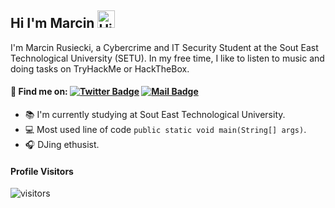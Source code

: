 ## Hi I'm Marcin <img src="https://user-images.githubusercontent.com/1303154/88677602-1635ba80-d120-11ea-84d8-d263ba5fc3c0.gif" width="28px" alt="Hi">

I'm Marcin Rusiecki, a Cybercrime and IT Security Student at the Sout East Technological University (SETU). In my free time, I like to listen to music and doing tasks on TryHackMe or HackTheBox.

 #### :mag_right: Find me on: [![Twitter Badge](https://img.shields.io/badge/-@Twitter-1da1f2?style=flat&labelColor=1da1f2&logo=twitter&logoColor=white&link=https://twitter.com/martin_ruseq)](https://twitter.com/martin_ruseq/) [![Mail Badge](https://img.shields.io/badge/-@LinkedIn-0077b5?style=flat&labelColor=0077b5&logo=linkedin&logoColor=white)](https://www.linkedin.com/in/marcin-rusiecki)

- :books: I'm currently studying at Sout East Technological University.
- :computer: Most used line of code `public static void main(String[] args)`.
- :headphones: DJing ethusist.

#### Profile Visitors
![visitors](https://visitor-badge.glitch.me/badge?page_id=martin-ruseq.martin-ruseq)

